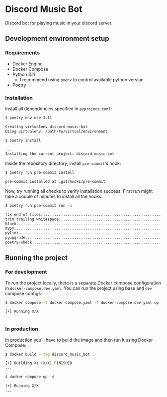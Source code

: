 # Discord Music Bot

Discord bot for playing music in your discord server.

## Development environment setup

### Requirements

* Docker Engine
* Docker Compose
* Python 3.11
  * I recommend using `pyenv` to control available python version
* Poetry

### Installation

Install all dependencies specified in `pyproject.toml`:

```bash
$ poetry env use 3.11

Creating virtualenv discord-music-bot
Using virtualenv: /path/to/virtual/environment

$ poetry install

...
Installing the current project: discord-music-bot
```

Inside the repository directory, install `pre-commit`'s hook:

```bash
$ poetry run pre-commit install

pre-commit installed at .git/hooks/pre-commit
```

Now, try running all checks to verify installation success.
First run might take a couple of minutes to install all the hooks.

```bash
$ poetry run pre-commit run -a

fix end of files.........................................................Passed
trim trailing whitespace.................................................Passed
black....................................................................Passed
mypy.....................................................................Passed
pylint...................................................................Passed
pyupgrade................................................................Passed
poetry-check.............................................................Passed
```

## Running the project

### For development

To run the project locally, there is a separate Docker compose configuration in `docker-compose.dev.yaml`.
You can run the project using base and `dev` compose configs:

```bash
$ docker compose -f docker-compose.yaml -f docker-compose.dev.yaml up

[+] Running X/X
...
```

### In production

In production you'll have to build the image and then run it using Docker Compose:

```bash
$ docker build --tag discord_music_bot .

[+] Building Xs (X/X) FINISHED
...

$ docker compose up -d

[+] Running X/X
...
```
